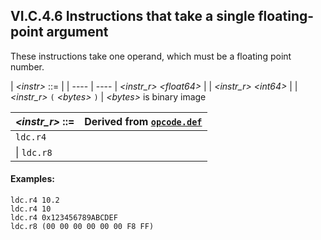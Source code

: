 ## VI.C.4.6 Instructions that take a single floating-point argument

These instructions take one operand, which must be a floating point number.

 | _\<instr\>_ ::= |
 | ---- | ----
 | _\<instr_r\>_ _\<float64\>_
 | \| _\<instr_r\>_ _\<int64\>_
 | \| _\<instr_r\>_ `(` _\<bytes\>_ `)` | _\<bytes\>_ is binary image

 | _\<instr_r\>_ ::= | Derived from [`opcode.def`](vi.c.2-cil-opcode-descriptions.md#opcode-def)
 | ---- | ----
 | `ldc.r4`
 | \| `ldc.r8`

#### Examples:

 ```ilasm
 ldc.r4 10.2
 ldc.r4 10
 ldc.r4 0x123456789ABCDEF
 ldc.r8 (00 00 00 00 00 00 F8 FF)
 ```
